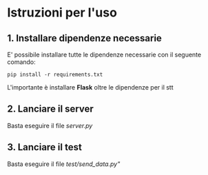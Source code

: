 # Istruzioni per l'uso

## 1. Installare dipendenze necessarie

E' possibile installare tutte le dipendenze necessarie con il seguente comando:

```
pip install -r requirements.txt
```

L'importante è installare **Flask** oltre le dipendenze per il stt

## 2. Lanciare il server

Basta eseguire il file *server.py*

## 3. Lanciare il test

Basta eseguire il file *test/send_data.py"*